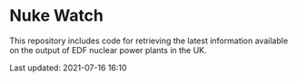 # Nuke Watch

This repository includes code for retrieving the latest information available on the output of EDF nuclear power plants in the UK.

Last updated: 2021-07-16 16:10